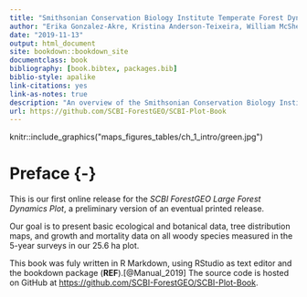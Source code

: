 ```yaml
--- 
title: "Smithsonian Conservation Biology Institute Temperate Forest Dynamics Plot"
author: "Erika Gonzalez-Akre, Kristina Anderson-Teixeira, William McShea, Alyssa Terrell, Ian McGregor, Caroline Kittle"
date: "2019-11-13"
output: html_document
site: bookdown::bookdown_site
documentclass: book
bibliography: [book.bibtex, packages.bib]
biblio-style: apalike
link-citations: yes
link-as-notes: true
description: "An overview of the Smithsonian Conservation Biology Institute's research plot."
url: https://github.com/SCBI-ForestGEO/SCBI-Plot-Book
---
```


knitr::include_graphics("maps_figures_tables/ch_1_intro/green.jpg")


# Preface {-}
This is our first online release for the *SCBI ForestGEO Large Forest Dynamics Plot*, a preliminary version of an eventual printed release.  

Our goal is to present basic ecological and botanical data, tree distribution maps, and growth and mortality data on all woody species measured in the 5-year surveys in our 25.6 ha plot.


This book was fuly written in R Markdown, using RStudio as text editor and the bookdown package (**REF**).[@Manual_2019] The source code is hosted on GitHub at https://github.com/SCBI-ForestGEO/SCBI-Plot-Book. 






